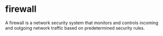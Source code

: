 # firewall
A firewall is a network security system that monitors and controls incoming and outgoing network traffic based on predetermined security rules. 

